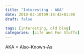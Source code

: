 ```yaml
---
title: "Interesting - AKA"
date: 2010-03-10T09:19:42+01:00
draft: false

tags: [interesting, old blog]
categories: [Life and Fun Stuffs]
---
```


AKA = Also-Known-As

